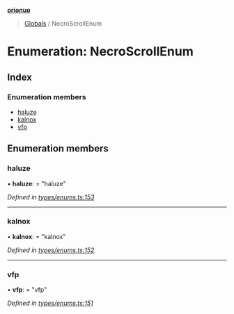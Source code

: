 **[orionuo](../README.md)**

> [Globals](../globals.md) / NecroScrollEnum

# Enumeration: NecroScrollEnum

## Index

### Enumeration members

* [haluze](necroscrollenum.md#haluze)
* [kalnox](necroscrollenum.md#kalnox)
* [vfp](necroscrollenum.md#vfp)

## Enumeration members

### haluze

•  **haluze**:  = "haluze"

*Defined in [types/enums.ts:153](https://github.com/msviha/orionuo/blob/c96a2eb/src/types/enums.ts#L153)*

___

### kalnox

•  **kalnox**:  = "kalnox"

*Defined in [types/enums.ts:152](https://github.com/msviha/orionuo/blob/c96a2eb/src/types/enums.ts#L152)*

___

### vfp

•  **vfp**:  = "vfp"

*Defined in [types/enums.ts:151](https://github.com/msviha/orionuo/blob/c96a2eb/src/types/enums.ts#L151)*
